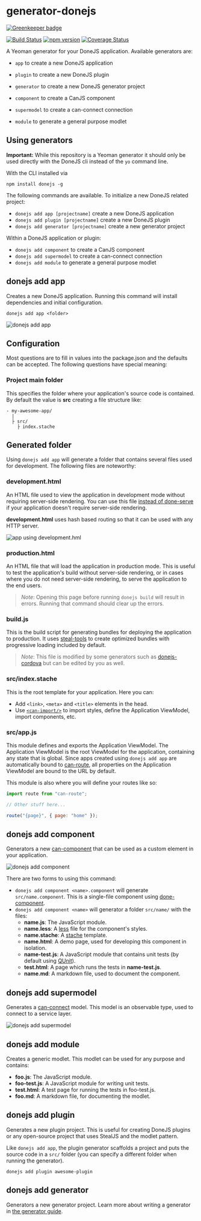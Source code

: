 # generator-donejs

[![Greenkeeper badge](https://badges.greenkeeper.io/direktspeed/dsfw-generator.svg)](https://greenkeeper.io/)

[![Build Status](https://travis-ci.org/donejs/generator-donejs.svg?branch=master)](https://travis-ci.org/donejs/generator-donejs)
[![npm version](https://badge.fury.io/js/generator-donejs.svg)](http://badge.fury.io/js/generator-donejs)
[![Coverage Status](https://coveralls.io/repos/github/donejs/generator-donejs/badge.svg?branch=master)](https://coveralls.io/github/donejs/generator-donejs?branch=master)

A Yeoman generator for your DoneJS application. Available generators are:

- `app` to create a new DoneJS application
- `plugin` to create a new DoneJS plugin
- `generator` to create a new DoneJS generator project

- `component` to create a CanJS component
- `supermodel` to create a can-connect connection
- `module` to generate a general purpose modlet

## Using generators

__Important:__ While this repository is a Yeoman generator it should only be used directly with the DoneJS cli instead of the `yo` command line.

With the CLI installed via

```shell
npm install donejs -g
```

The following commands are available. To initialize a new DoneJS related project:

- `donejs add app [projectname]` create a new DoneJS application
- `donejs add plugin [projectname]` create a new DoneJS plugin
- `donejs add generator [projectname]` create a new generator project

Within a DoneJS application or plugin:

- `donejs add component` to create a CanJS component
- `donejs add supermodel` to create a can-connect connection
- `donejs add module` to generate a general purpose modlet

## donejs add app

Creates a new DoneJS application. Running this command will install dependencies and initial configuration.

```shell
donejs add app <folder>
```

![donejs add app](https://cloud.githubusercontent.com/assets/361671/24613935/c3e8b98c-1857-11e7-8d44-c0615bebe4ce.png)

## Configuration

Most questions are to fill in values into the package.json and the defaults can be accepted. The following questions have special meaning:

### Project main folder

This specifies the folder where your application's source code is contained. By default the value is **src** creating a file structure like:

```shell
- my-awesome-app/
  |
  ├ src/
    ├ index.stache
```

## Generated folder

Using `donejs add app` will generate a folder that contains several files used for development. The following files are noteworthy:

### development.html

An HTML file used to view the application in development mode without requiring server-side rendering. You can use this file [instead of done-serve](https://github.com/donejs/done-serve) if your application doesn't require server-side rendering.

**development.html** uses hash based routing so that it can be used with any HTTP server.

![app using development.hml](https://cloud.githubusercontent.com/assets/361671/24617111/10b53962-1861-11e7-88dd-53cfa7ab4294.png)

### production.html

An HTML file that will load the application in production mode. This is useful to test the application's build without server-side rendering, or in cases where you do not need server-side rendering, to serve the application to the end users.

> *Note*: Opening this page before running `donejs build` will result in errors. Running that command should clear up the errors.

### build.js

This is the build script for generating bundles for deploying the application to production. It uses [steal-tools](https://github.com/stealjs/steal-tools) to create optimized bundles with progressive loading included by default.

> *Note*: This file is modified by some generators such as [donejs-cordova](https://github.com/donejs/donejs-cordova) but can be edited by you as well.

### src/index.stache

This is the root template for your application. Here you can:

* Add `<link>`, `<meta>` and `<title>` elements in the head.
* Use [`<can-import/>`](https://github.com/canjs/can-view-import) to import styles, define the Application ViewModel, import components, etc.

### src/app.js

This module defines and exports the Application ViewModel. The Application ViewModel is the root ViewModel for the application, containing any state that is global. Since apps created using `donejs add app` are automatically bound to [can-route](https://github.com/canjs/can-route), all properties on the Application ViewModel are bound to the URL by default.

This module is also where you will define your routes like so:

```js
import route from "can-route";

// Other stuff here...

route("{page}", { page: "home" });
```

## donejs add component

Generators a new [can-component](https://github.com/canjs/can-component) that can be used as a custom element in your application.

![donejs add component](https://cloud.githubusercontent.com/assets/361671/24618995/af601d52-1866-11e7-9586-506c102bed87.png)

There are two forms to using this command:

* `donejs add component <name>.component` will generate `src/name.component`. This is a single-file component using [done-component](https://github.com/donejs/done-component).
* `donejs add component <name>` will generator a folder `src/name/` with the files:
  * **name.js**: The JavaScript module.
  * **name.less**: A [less](http://lesscss.org/) file for the component's styles.
  * **name.stache**: A [stache](https://github.com/canjs/can-stache) template.
  * **name.html**: A demo page, used for developing this component in isolation.
  * **name-test.js**: A JavaScript module that contains unit tests (by default using [QUnit](https://qunitjs.com/)).
  * **test.html**: A page which runs the tests in **name-test.js**.
  * **name.md**: A markdown file, used to document the component.

## donejs add supermodel

Generates a [can-connect](https://github.com/canjs/can-connect) model. This model is an observable type, used to connect to a service layer.

![donejs add supermodel](https://cloud.githubusercontent.com/assets/361671/24619404/d7716f70-1867-11e7-96df-e3f46a1376f5.png)

## donejs add module

Creates a generic modlet. This modlet can be used for any purpose and contains:

* **foo.js**: The JavaScript module.
* **foo-test.js**: A JavaScript module for writing unit tests.
* **test.html**: A test page for running the tests in foo-test.js.
* **foo.md**: A markdown file, for documenting the modlet.

## donejs add plugin

Generates a new plugin project. This is useful for creating DoneJS plugins or any open-source project that uses StealJS and the modlet pattern.

Like `donejs add app`, the plugin generator scaffolds a project and puts the source code in a `src/` folder (you can specify a different folder when running the generator).

```shell
donejs add plugin awesome-plugin
```

## donejs add generator

Generators a new generator project. Learn more about writing a generator in [the generator guide](http://donejs.com/generator.html).
